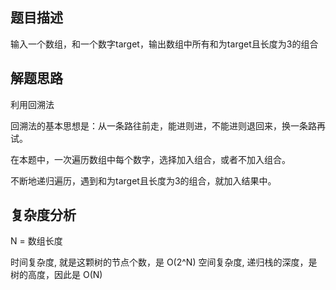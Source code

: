 ## 题目描述

输入一个数组，和一个数字target，输出数组中所有和为target且长度为3的组合

## 解题思路

利用回溯法

回溯法的基本思想是：从一条路往前走，能进则进，不能进则退回来，换一条路再试。

在本题中，一次遍历数组中每个数字，选择加入组合，或者不加入组合。

不断地递归遍历，遇到和为target且长度为3的组合，就加入结果中。

## 复杂度分析

N = 数组长度

时间复杂度, 就是这颗树的节点个数，是 O(2^N)
空间复杂度, 递归栈的深度，是树的高度，因此是 O(N)